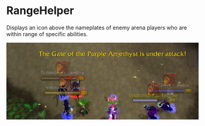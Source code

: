 # RangeHelper
Displays an icon above the nameplates of enemy arena players who are within range of specific abilities.

![Image Description](./assets/DB_nameplates.png)
